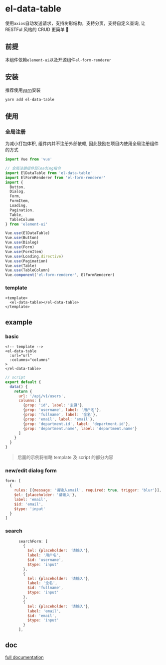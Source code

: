 # el-data-table

使用`axios`自动发送请求，支持树形结构，支持分页，支持自定义查询, 让 RESTFul 风格的 CRUD 更简单 👏

## 前提

本组件依赖`element-ui`以及开源组件`el-form-renderer`

## 安装

推荐使用[yarn](https://yarnpkg.com/en/docs/install#mac-stable)安装

```sh
yarn add el-data-table
```

## 使用

### 全局注册

为减小打包体积, 组件内并不注册外部依赖, 因此鼓励在项目内使用全局注册组件的方式

```js
import Vue from 'vue'

// 全局注册组件及loading指令
import ElDataTable from 'el-data-table'
import ElFormRenderer from 'el-form-renderer'
import {
  Button,
  Dialog,
  Form,
  FormItem,
  Loading,
  Pagination,
  Table,
  TableColumn
} from 'element-ui'

Vue.use(ElDataTable)
Vue.use(Button)
Vue.use(Dialog)
Vue.use(Form)
Vue.use(FormItem)
Vue.use(Loading.directive)
Vue.use(Pagination)
Vue.use(Table)
Vue.use(TableColumn)
Vue.component('el-form-renderer', ElFormRenderer)
```

### template

```vue
<template>
  <el-data-table></el-data-table>
</template>
```

## example

### basic

```vue
<!-- template -->
<el-data-table
  :url="url"
  :columns="columns"
>
</el-data-table>
```

```js
// script
export default {
  data() {
    return {
      url: '/api/v1/users',
      columns: [
        {prop: 'id', label: '主键'},
        {prop: 'username', label: '用户名'},
        {prop: 'fullname', label: '全名'},
        {prop: 'email', label: 'email'},
        {prop: 'department.id', label: 'department.id'},
        {prop: 'department.name', label: 'department.name'}
      ]
    }
  }
}
```

> 后面的示例将省略 template 及 script 的部分内容

### new/edit dialog form

```js
form: [
  {
    rules: [{message: '请输入email', required: true, trigger: 'blur'}],
    $el: {placeholder: '请输入'},
    label: 'email',
    $id: 'email',
    $type: 'input'
  }
]
```

### search

```js
      searchForm: [
        {
          $el: {placeholder: '请输入'},
          label: '用户名',
          $id: 'username',
          $type: 'input'
        },
        {
          $el: {placeholder: '请输入'},
          label: '全名',
          $id: 'fullname',
          $type: 'input'
        },
        {
          $el: {placeholder: '请输入'},
          label: 'email',
          $id: 'email',
          $type: 'input'
        }
      ],
```

## doc

[full documentation](https://femessage.github.io/el-data-table/)
